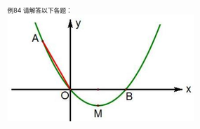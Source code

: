 例84 请解答以下各题：
![](<../../qs_image_DB/专题3-2_一网打尽14类·二次函数的存在性问题（解析版）_/bec135568274e234c7ed7d3a2d2c22e5f1578ec9a9fd33a2b043aa4b1af10453.jpg>)

